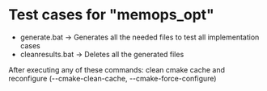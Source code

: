 # Test cases for "memops_opt"

 - generate.bat -> Generates all the needed files to test all implementation cases
 - cleanresults.bat -> Deletes all the generated files

After executing any of these commands: clean cmake cache and reconfigure (--cmake-clean-cache, --cmake-force-configure)
